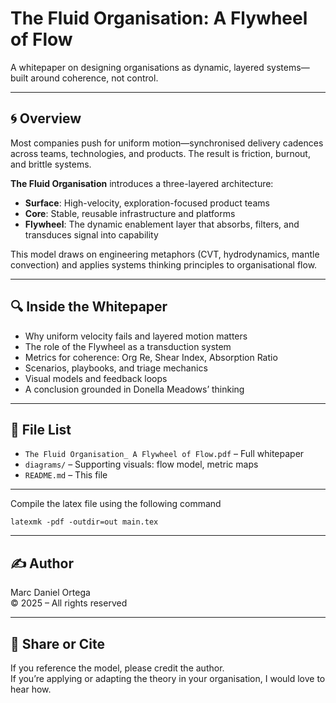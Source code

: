 # The Fluid Organisation: A Flywheel of Flow

A whitepaper on designing organisations as dynamic, layered systems—built around coherence, not control.

---

## 🌀 Overview

Most companies push for uniform motion—synchronised delivery cadences across teams, technologies, and products. The result is friction, burnout, and brittle systems.

**The Fluid Organisation** introduces a three-layered architecture:

- **Surface**: High-velocity, exploration-focused product teams  
- **Core**: Stable, reusable infrastructure and platforms  
- **Flywheel**: The dynamic enablement layer that absorbs, filters, and transduces signal into capability

This model draws on engineering metaphors (CVT, hydrodynamics, mantle convection) and applies systems thinking principles to organisational flow.

---

## 🔍 Inside the Whitepaper

- Why uniform velocity fails and layered motion matters  
- The role of the Flywheel as a transduction system  
- Metrics for coherence: Org Re, Shear Index, Absorption Ratio  
- Scenarios, playbooks, and triage mechanics  
- Visual models and feedback loops  
- A conclusion grounded in Donella Meadows’ thinking

---

## 📄 File List

- `The Fluid Organisation_ A Flywheel of Flow.pdf` – Full whitepaper  
- `diagrams/` – Supporting visuals: flow model, metric maps  
- `README.md` – This file

---
Compile the latex file using the following command

```latexmk -pdf -outdir=out main.tex```

---

## ✍️ Author

Marc Daniel Ortega  
© 2025 – All rights reserved

---

## 💬 Share or Cite

If you reference the model, please credit the author.  
If you’re applying or adapting the theory in your organisation, I would love to hear how.
